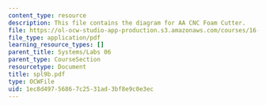 ```yaml
---
content_type: resource
description: This file contains the diagram for AA CNC Foam Cutter.
file: https://ol-ocw-studio-app-production.s3.amazonaws.com/courses/16-01-unified-engineering-i-ii-iii-iv-fall-2005-spring-2006/1ec8d49756867c2531ad3bf8e9c0e3ec_spl9b.pdf
file_type: application/pdf
learning_resource_types: []
parent_title: Systems/Labs 06
parent_type: CourseSection
resourcetype: Document
title: spl9b.pdf
type: OCWFile
uid: 1ec8d497-5686-7c25-31ad-3bf8e9c0e3ec
---
```

